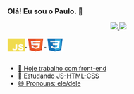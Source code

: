 ### Olá! Eu sou o Paulo. 👋

<div align="center">
  <a href="https://github.com/Paulinhu976">
  <img height="130em" src="https://github-readme-stats.vercel.app/api?username=Paulinhu976&show_icons=true&theme=dracula&include_all_commits=true&count_private=true"/>
  <img height="130em" src="https://github-readme-stats.vercel.app/api/top-langs/?username=Paulinhu976&layout=compact&langs_count=7&theme=dracula"/>
</div>
<div style="display: inline_block"><br>
  <img align="center" alt="Paulo-Js" height="30" width="40" src="https://raw.githubusercontent.com/devicons/devicon/master/icons/javascript/javascript-plain.svg">
  <img align="center" alt="Paulo-HTML" height="30" width="40" src="https://raw.githubusercontent.com/devicons/devicon/master/icons/html5/html5-original.svg">
  <img align="center" alt="Paulo-CSS" height="30" width="40" src="https://raw.githubusercontent.com/devicons/devicon/master/icons/css3/css3-original.svg">
 </div>
  
  ##
- 🔭 Hoje trabalho com front-end
- 🌱 Estudando JS-HTML-CSS
- 😄 Pronouns: ele/dele
